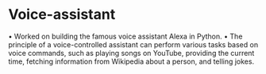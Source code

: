 # Voice-assistant
• Worked on building the famous voice assistant Alexa in Python.
• The principle of a voice-controlled assistant can perform various tasks based on voice commands, such as playing songs on
YouTube, providing the current time, fetching information from Wikipedia about a person, and telling jokes.
